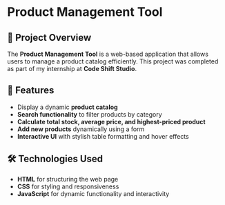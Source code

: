 # Product Management Tool

## 📌 Project Overview
The **Product Management Tool** is a web-based application that allows users to manage a product catalog efficiently. This project was completed as part of my internship at **Code Shift Studio**.

## 🚀 Features
- Display a dynamic **product catalog**
- **Search functionality** to filter products by category
- **Calculate total stock, average price, and highest-priced product**
- **Add new products** dynamically using a form
- **Interactive UI** with stylish table formatting and hover effects

## 🛠️ Technologies Used
- **HTML** for structuring the web page
- **CSS** for styling and responsiveness
- **JavaScript** for dynamic functionality and interactivity
  
